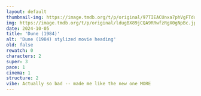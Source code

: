 ```yaml
---
layout: default
thumbnail-img: https://image.tmdb.org/t/p/original/97TIEACUnxa7phVgFTdqUfH1Gi1.png
img: https://image.tmdb.org/t/p/original/ldugBX89jCQA9RRwfzRgX0gNpBc.jpg
date: 2024-10-05
title: 'Dune (1984)'
alt: 'Dune (1984) stylized movie heading'
old: false
rewatch: 0
characters: 2
super: 3
pace: 1
cinema: 1
structure: 2
vibe: Actually so bad -- made me like the new one MORE
---
```

